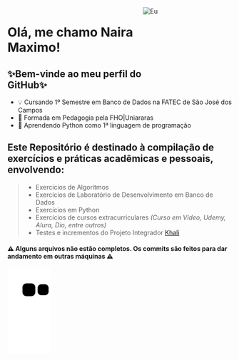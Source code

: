 <img align="right" alt="Eu" height="200" width="200" src="https://user-images.githubusercontent.com/111442399/198363084-f638eebf-99c0-4fa6-87c4-44f73c9abcd0.gif">

# Olá, me chamo Naira Maximo!
## ✨Bem-vinde ao meu perfil do GitHub✨
- 💡 Cursando 1º Semestre em Banco de Dados na FATEC de São José dos Campos
- 🧩 Formada em Pedagogia pela FHO|Uniararas
- 🌱 Aprendendo Python como 1ª linguagem de programação

## Este Repositório é destinado à compilação de exercícios e práticas acadêmicas e pessoais, envolvendo:
> - Exercícios de Algoritmos
> - Exercícios de Laboratório de Desenvolvimento em Banco de Dados
> - Exercícios em Python
> - Exercícios de cursos extracurriculares *(Curso em Vídeo, Udemy, Alura, Dio, entre outros)*
> - Testes e incrementos do Projeto Integrador [Khali](https://github.com/taniacruzz/Khali)
    
#### ⚠️ Alguns arquivos não estão completos. Os commits são feitos para dar andamento em outras máquinas ⚠️

![Snake animation](https://github.com/naira-maximo/naira-maximo/blob/output/github-contribution-grid-snake.svg)
